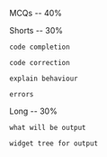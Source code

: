 MCQs -- 40%

Shorts -- 30%

    code completion

    code correction

    explain behaviour

    errors

Long -- 30%

    what will be output

    widget tree for output
    